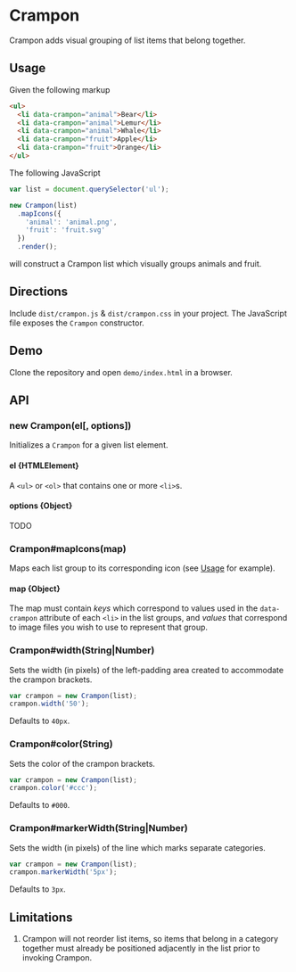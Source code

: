 # Crampon

Crampon adds visual grouping of list items that belong
together.

## Usage

Given the following markup

```html
<ul>
  <li data-crampon="animal">Bear</li>
  <li data-crampon="animal">Lemur</li>
  <li data-crampon="animal">Whale</li>
  <li data-crampon="fruit">Apple</li>
  <li data-crampon="fruit">Orange</li>
</ul>
```

The following JavaScript

```js
var list = document.querySelector('ul');

new Crampon(list)
  .mapIcons({
    'animal': 'animal.png',
    'fruit': 'fruit.svg'
  })
  .render();
```

will construct a Crampon list which visually groups animals and fruit.

## Directions

Include `dist/crampon.js` & `dist/crampon.css` in your project. The JavaScript file exposes the `Crampon` constructor.

## Demo

Clone the repository and open `demo/index.html` in a browser.

## API

### new Crampon(el[, options])

Initializes a `Crampon` for a given
list element.

#### el {HTMLElement}

A `<ul>` or `<ol>` that contains one or more `<li>`s.

#### options {Object}

TODO

### Crampon#mapIcons(map)

Maps each list group to its corresponding icon (see [Usage](#usage) for example).

#### map {Object}

The map must contain *keys* which correspond to values used in the `data-crampon` attribute of each `<li>` in the list groups, and *values* that correspond to image files you wish to use to represent that group.

### Crampon#width(String|Number)

Sets the width (in pixels) of the left-padding area
created to accommodate the crampon brackets.

```js
var crampon = new Crampon(list);
crampon.width('50');
```

Defaults to `40px`.

### Crampon#color(String)

Sets the color of the crampon brackets.

```js
var crampon = new Crampon(list);
crampon.color('#ccc');
```

Defaults to `#000`.

### Crampon#markerWidth(String|Number)

Sets the width (in pixels) of the line which marks
separate categories.

```js
var crampon = new Crampon(list);
crampon.markerWidth('5px');
```

Defaults to `3px`.

## Limitations

1. Crampon will not reorder list items, so items that
belong in a category together must already be
positioned adjacently in the list prior to invoking
Crampon.
